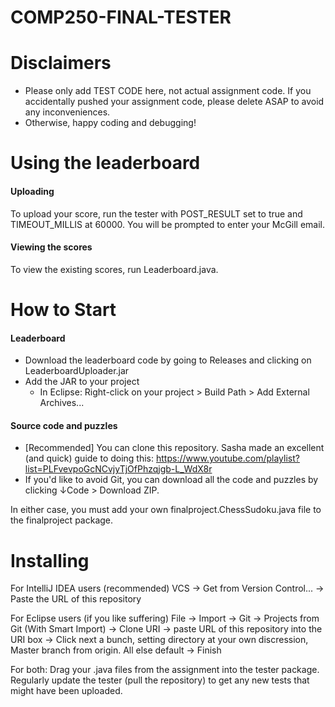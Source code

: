 # COMP250-FINAL-TESTER
# Disclaimers
- Please only add TEST CODE here, not actual assignment code. If you accidentally pushed your assignment code, please delete ASAP to avoid any inconveniences.
- Otherwise, happy coding and debugging!

# Using the leaderboard
#### Uploading
To upload your score, run the tester with POST_RESULT set to true and TIMEOUT_MILLIS at 60000. You will be prompted to enter your McGill email.

#### Viewing the scores
To view the existing scores, run Leaderboard.java.

# How to Start
#### Leaderboard
- Download the leaderboard code by going to Releases and clicking on LeaderboardUploader.jar
- Add the JAR to your project
  - In Eclipse: Right-click on your project > Build Path > Add External Archives...
#### Source code and puzzles
- [Recommended] You can clone this repository. Sasha made an excellent (and quick) guide to doing this: https://www.youtube.com/playlist?list=PLFvevpoGcNCvjyTjOfPhzqjgb-L_WdX8r
- If you'd like to avoid Git, you can download all the code and puzzles by clicking ↓Code > Download ZIP. 

In either case, you must add your own finalproject.ChessSudoku.java file to the finalproject package.

# Installing
For IntelliJ IDEA users (recommended)
VCS -> Get from Version Control... -> Paste the URL of this repository

For Eclipse users (if you like suffering)
File -> Import -> Git -> Projects from Git (With Smart Import) -> Clone URI -> paste URL of this repository into the URI box -> Click next a bunch, setting directory at your own discression, Master branch from origin. All else default -> Finish

For both:
Drag your .java files from the assignment into the tester package.
Regularly update the tester (pull the repository) to get any new tests that might have been uploaded.
